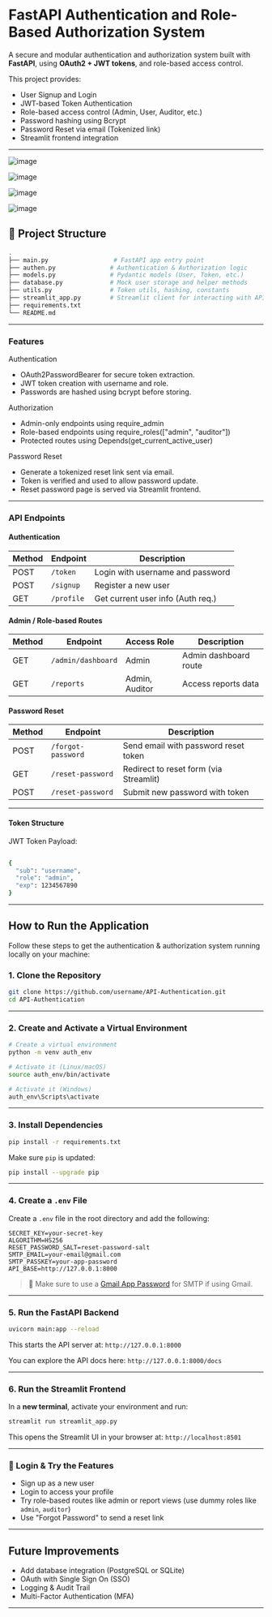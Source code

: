 # FastAPI Authentication and Role-Based Authorization System

A secure and modular authentication and authorization system built with **FastAPI**, using **OAuth2 + JWT tokens**, and role-based access control.

This project provides:
- User Signup and Login
- JWT-based Token Authentication
- Role-based access control (Admin, User, Auditor, etc.)
- Password hashing using Bcrypt
- Password Reset via email (Tokenized link)
- Streamlit frontend integration

---

![image](https://github.com/user-attachments/assets/b6ff976b-0c2a-4dc3-b621-28df9d18b425)

![image](https://github.com/user-attachments/assets/f3c6b117-e3e2-44e1-a36c-9bdc3b6faca3)

![image](https://github.com/user-attachments/assets/cac585f0-8de9-4537-8773-4556d53dea59)

![image](https://github.com/user-attachments/assets/185ae31a-5cbd-418d-adc0-67c87c68bde0)

## 📁 Project Structure

```bash
.
├── main.py                  # FastAPI app entry point
├── authen.py               # Authentication & Authorization logic
├── models.py               # Pydantic models (User, Token, etc.)
├── database.py             # Mock user storage and helper methods
├── utils.py                # Token utils, hashing, constants
├── streamlit_app.py        # Streamlit client for interacting with API
├── requirements.txt
└── README.md
```
---
### Features
Authentication
- OAuth2PasswordBearer for secure token extraction.
- JWT token creation with username and role.
- Passwords are hashed using bcrypt before storing.

Authorization
- Admin-only endpoints using require_admin
- Role-based endpoints using require_roles(["admin", "auditor"])
- Protected routes using Depends(get_current_active_user)

Password Reset
- Generate a tokenized reset link sent via email.
- Token is verified and used to allow password update.
- Reset password page is served via Streamlit frontend.
--- 
### API Endpoints
#### Authentication
| Method | Endpoint   | Description                       |
| ------ | ---------- | --------------------------------- |
| POST   | `/token`   | Login with username and password  |
| POST   | `/signup`  | Register a new user               |
| GET    | `/profile` | Get current user info (Auth req.) |

#### Admin / Role-based Routes
| Method | Endpoint           | Access Role    | Description           |
| ------ | ------------------ | -------------- | --------------------- |
| GET    | `/admin/dashboard` | Admin          | Admin dashboard route |
| GET    | `/reports`         | Admin, Auditor | Access reports data   |


#### Password Reset
| Method | Endpoint           | Description                            |
| ------ | ------------------ | -------------------------------------- |
| POST   | `/forgot-password` | Send email with password reset token   |
| GET    | `/reset-password`  | Redirect to reset form (via Streamlit) |
| POST   | `/reset-password`  | Submit new password with token         |
--- 
#### Token Structure
JWT Token Payload:
```bash

{
  "sub": "username",
  "role": "admin",
  "exp": 1234567890
}
```
--- 
## How to Run the Application

Follow these steps to get the authentication & authorization system running locally on your machine:

### 1. Clone the Repository

```bash
git clone https://github.com/username/API-Authentication.git
cd API-Authentication
```

---

### 2. Create and Activate a Virtual Environment

```bash
# Create a virtual environment
python -m venv auth_env

# Activate it (Linux/macOS)
source auth_env/bin/activate

# Activate it (Windows)
auth_env\Scripts\activate
```

---

### 3. Install Dependencies

```bash
pip install -r requirements.txt
```

Make sure `pip` is updated:

```bash
pip install --upgrade pip
```

---

### 4. Create a `.env` File

Create a `.env` file in the root directory and add the following:

```env
SECRET_KEY=your-secret-key
ALGORITHM=HS256
RESET_PASSWORD_SALT=reset-password-salt
SMTP_EMAIL=your-email@gmail.com
SMTP_PASSKEY=your-app-password
API_BASE=http://127.0.0.1:8000
```

> 📌 Make sure to use a [Gmail App Password](https://support.google.com/accounts/answer/185833) for SMTP if using Gmail.

---

### 5. Run the FastAPI Backend

```bash
uvicorn main:app --reload
```

This starts the API server at:
`http://127.0.0.1:8000`

You can explore the API docs here:
`http://127.0.0.1:8000/docs`

---

### 6. Run the Streamlit Frontend

In a **new terminal**, activate your environment and run:

```bash
streamlit run streamlit_app.py
```

This opens the Streamlit UI in your browser at:
`http://localhost:8501`

---

### 🔐 Login & Try the Features

* Sign up as a new user
* Login to access your profile
* Try role-based routes like admin or report views (use dummy roles like `admin`, `auditor`)
* Use "Forgot Password" to send a reset link
---

## Future Improvements

* Add database integration (PostgreSQL or SQLite)
* OAuth with Single Sign On (SSO)
* Logging & Audit Trail
* Multi-Factor Authentication (MFA)
---


